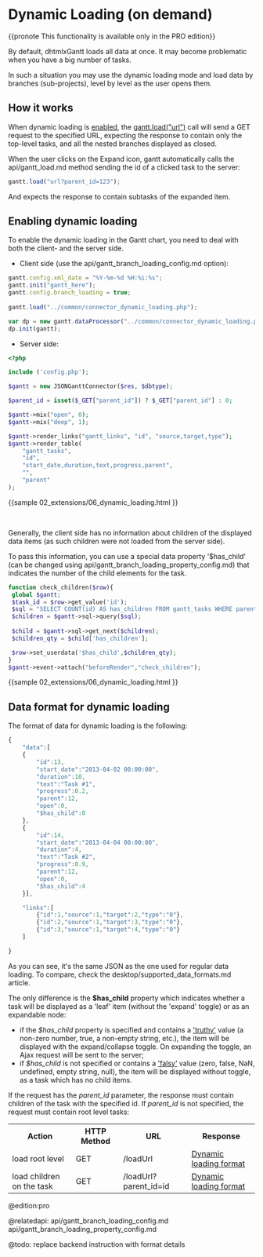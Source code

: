 Dynamic Loading (on demand)
=========================================

{{pronote This functionality is available only in the PRO edition}}

By default, dhtmlxGantt loads all data at once. It may become problematic when you have a big number of tasks.

In such a situation you may use the dynamic loading mode and load data by branches (sub-projects), level by level as the user opens them. 

How it works
----------------

When dynamic loading is [enabled](#enabledynload), the [gantt.load("url")](api/gantt_load.md) call will send a GET request to the specified URL, 
expecting the response to contain only the top-level tasks, and all the nested branches displayed as closed.

When the user clicks on the Expand icon, gantt automatically calls the api/gantt_load.md method sending the id of a clicked task to the server:

~~~js
gantt.load("url?parent_id=123");
~~~

And expects the response to contain subtasks of the expanded item.


Enabling dynamic loading
----------------------

<span id="enabledynload">To enable the dynamic loading in the Gantt chart</span>, you need to deal with both the client- and the server side.

- Client side (use the api/gantt_branch_loading_config.md option):

~~~js
gantt.config.xml_date = "%Y-%m-%d %H:%i:%s";
gantt.init("gantt_here");
gantt.config.branch_loading = true;
		
gantt.load("../common/connector_dynamic_loading.php");

var dp = new gantt.dataProcessor("../common/connector_dynamic_loading.php");
dp.init(gantt);
~~~

- Server side:

~~~php
<?php

include ('config.php');

$gantt = new JSONGanttConnector($res, $dbtype);

$parent_id = isset($_GET["parent_id"]) ? $_GET["parent_id"] : 0;

$gantt->mix("open", 0);
$gantt->mix("deep", 1);

$gantt->render_links("gantt_links", "id", "source,target,type");
$gantt->render_table(
	"gantt_tasks",
    "id",
    "start_date,duration,text,progress,parent",
    "", 
    "parent"
);
~~~
	
{{sample
02_extensions/06_dynamic_loading.html
}}

<br>

Generally, the client side has no information about children of the displayed data items (as such children were not loaded from the server side). 

To pass this information, you can use a special data property '$has_child' (can be changed using api/gantt_branch_loading_property_config.md) that indicates the number of the child elements for the task.

~~~php
function check_children($row){
 global $gantt;
 $task_id = $row->get_value('id');
 $sql = "SELECT COUNT(id) AS has_children FROM gantt_tasks WHERE parent='{$task_id}'";
 $children = $gantt->sql->query($sql);
    
 $child = $gantt->sql->get_next($children);
 $children_qty = $child['has_children'];

 $row->set_userdata('$has_child',$children_qty);
}
$gantt->event->attach("beforeRender","check_children");
~~~

{{sample
02_extensions/06_dynamic_loading.html
}}


Data format for dynamic loading 
-----------------------

The format of data for dynamic loading is the following:

~~~js
{
	"data":[
	{
		"id":13,
		"start_date":"2013-04-02 00:00:00",
		"duration":10,
		"text":"Task #1",
		"progress":0.2,
		"parent":12,
		"open":0,
		"$has_child":0
	},
	{
		"id":14,
		"start_date":"2013-04-04 00:00:00",
		"duration":4,
		"text":"Task #2",
		"progress":0.9,
		"parent":12,
		"open":0,
		"$has_child":4
	}],

	"links":[
		{"id":1,"source":1,"target":2,"type":"0"},
		{"id":2,"source":1,"target":3,"type":"0"},
		{"id":3,"source":1,"target":4,"type":"0"}
	]

}
~~~

As you can see, it's the same JSON as the one used for regular data loading. To compare, check the desktop/supported_data_formats.md article.

The only difference is the **$has_child** property which indicates whether a task will be displayed as a 'leaf' item (without the 'expand' toggle) or as an expandable node:

- if the *$has_child* property is specified and contains a ['truthy'](https://developer.mozilla.org/en-US/docs/Glossary/Truthy) value (a non-zero number, true, a non-empty string, etc.),
the item will be displayed with the expand/collapse toggle. On expanding the toggle, an Ajax request will be sent to the server;
- if *$has_child* is not specified or contains a ['falsy'](https://developer.mozilla.org/en-US/docs/Glossary/Falsy) value (zero, false, NaN, undefined, empty string, null),
the item will be displayed without toggle, as a task which has no child items.

If the request has the *parent_id* parameter, the response must contain children of the task with the specified id. If *parent_id* is not specified, the request must contain root level tasks:

<table class="dp_table">
	<tr>
    	<th><b>Action</b></th><th><b>HTTP Method</b></th><th><b>URL</b></th><th><b>Response</b></th>
    </tr>
	<tr>
    	<td>load root level</td>
		<td>GET</td>
        <td>/loadUrl</td>
        <td><a href="#dynamicloadingformatofdata">Dynamic loading format</a></td>
	</tr>
    <tr>
		<td>load children on the task</td>
		<td>GET</td>
        <td>/loadUrl?parent_id=id</td>
        <td><a href="#dynamicloadingformatofdata">Dynamic loading format</a></td>
    </tr>

</table>


@edition:pro

@relatedapi:
	api/gantt_branch_loading_config.md
	api/gantt_branch_loading_property_config.md

@todo:
   replace backend instruction with format details
